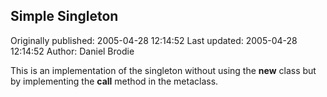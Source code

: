 ## Simple Singleton 
Originally published: 2005-04-28 12:14:52 
Last updated: 2005-04-28 12:14:52 
Author: Daniel Brodie 
 
This is an implementation of the singleton without using the __new__ class but by implementing the __call__ method in the metaclass.